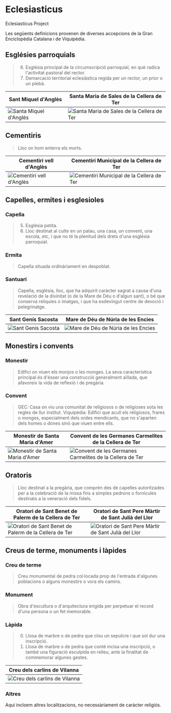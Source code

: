 # Eclesiasticus
Eclesiasticus Project

Les següents definicions provenen de diverses accepcions de la Gran Enciclopèdia Catalana i de Viquipèdia.

## Esglésies parroquials
> 6) Església principal de la circumscripció parroquial, en què radica l'activitat pastoral del rector.
> 7) Demarcació territorial eclesiàstica regida per un rector, un prior o un plebà.

| Sant Miquel d'Anglès | Santa Maria de Sales de la Cellera de Ter |
| --- | --- |
| ![Santa Miquel d'Anglès](https://upload.wikimedia.org/wikipedia/commons/thumb/1/11/Sant_Miquel_d%27Angl%C3%A8s_%28fa%C3%A7ana_principal%29.jpg/320px-Sant_Miquel_d%27Angl%C3%A8s_%28fa%C3%A7ana_principal%29.jpg) | ![Santa Maria de Sales de la Cellera de Ter](https://upload.wikimedia.org/wikipedia/commons/thumb/2/29/Santa_Maria_de_Sales_de_la_Cellera_de_Ter_%28fa%C3%A7ana_sud%29.jpg/320px-Santa_Maria_de_Sales_de_la_Cellera_de_Ter_%28fa%C3%A7ana_sud%29.jpg) |

## Cementiris
> Lloc on hom enterra els morts.

| Cementiri vell d'Anglès | Cementiri Municipal de la Cellera de Ter |
| --- | --- |
| ![Cementiri vell d'Anglès](https://upload.wikimedia.org/wikipedia/commons/thumb/b/b2/Cementiri_vell_d%27Angl%C3%A8s_%28entrada%29.jpg/640px-Cementiri_vell_d%27Angl%C3%A8s_%28entrada%29.jpg) | ![Cementiri Municipal de la Cellera de Ter](https://upload.wikimedia.org/wikipedia/commons/thumb/1/1c/Cementiri_Municipal_de_la_Cellera_de_Ter_%28entrada%29.jpg/320px-Cementiri_Municipal_de_la_Cellera_de_Ter_%28entrada%29.jpg) |

## Capelles, ermites i esglesioles
### Capella
> 5) Església petita.
> 12) Lloc destinat al culte en un palau, una casa, un convent, una escola, etc, i que no té la plenitud dels drets d'una església parroquial.

### Ermita
> Capella situada ordinàriament en despoblat.

### Santuari
> Capella, església, lloc, que ha adquirit caràcter sagrat a causa d'una revelació de la divinitat (o de la Mare de Déu o d'algun sant), o bé que conserva relíquies o imatges, i que ha esdevingut centre de devoció i pelegrinatge.

| Sant Genís Sacosta | Mare de Déu de Núria de les Encies |
| --- | --- |
| ![Sant Genís Sacosta](https://upload.wikimedia.org/wikipedia/commons/thumb/c/ce/Sant_Gen%C3%ADs_Sacosta_%28fa%C3%A7ana_principal%29.jpg/320px-Sant_Gen%C3%ADs_Sacosta_%28fa%C3%A7ana_principal%29.jpg) | ![Mare de Déu de Núria de les Encies](https://upload.wikimedia.org/wikipedia/commons/thumb/4/41/Mare_de_D%C3%A9u_de_N%C3%BAria_de_les_Encies_%28fa%C3%A7ana_de_ponent%29.jpg/640px-Mare_de_D%C3%A9u_de_N%C3%BAria_de_les_Encies_%28fa%C3%A7ana_de_ponent%29.jpg) |

## Monestirs i convents
### Monestir
> Edifici on viuen els monjos o les monges. La seva característica principal és d'ésser una construcció generalment aïllada, que afavoreix la vida de reflexió i de pregària. 

### Convent
> GEC: Casa on viu una comunitat de religiosos o de religioses sota les regles de llur institut.
> Viquipèdia: Edifici que acull els religiosos, frares o monges, especialment dels ordes mendicants, que no s'aparten dels homes o dones sinó que viuen entre ells.

| Monestir de Santa Maria d'Amer | Convent de les Germanes Carmelites de la Cellera de Ter |
| --- | --- |
| ![Monestir de Santa Maria d'Amer](https://upload.wikimedia.org/wikipedia/commons/thumb/1/1c/Santa_Maria_d%27Amer_%28vista_posterior%29.jpg/640px-Santa_Maria_d%27Amer_%28vista_posterior%29.jpg) | ![Convent de les Germanes Carmelites de la Cellera de Ter](https://upload.wikimedia.org/wikipedia/commons/thumb/c/c0/Convent_de_les_Germanes_Carmelites_de_la_Cellera_de_Ter_%28fa%C3%A7ana_principal%29.jpg/320px-Convent_de_les_Germanes_Carmelites_de_la_Cellera_de_Ter_%28fa%C3%A7ana_principal%29.jpg) |

## Oratoris
> Lloc destinat a la pregària, que comprèn des de capelles autoritzades per a la celebració de la missa fins a simples pedrons o fornícules destinats a la veneració dels fidels.

| Oratori de Sant Benet de Palerm de la Cellera de Ter | Oratori de Sant Pere Màrtir de Sant Julià del Llor |
| --- | --- |
| ![Oratori de Sant Benet de Palerm de la Cellera de Ter](https://upload.wikimedia.org/wikipedia/commons/thumb/3/39/Oratori_de_Sant_Benet_de_Palerm_de_la_Cellera_de_Ter_%28vista_frontal%29.jpg/320px-Oratori_de_Sant_Benet_de_Palerm_de_la_Cellera_de_Ter_%28vista_frontal%29.jpg) | ![Oratori de Sant Pere Màrtir de Sant Julià del Llor](https://upload.wikimedia.org/wikipedia/commons/thumb/d/df/Sant_Pere_M%C3%A0rtir_de_Sant_Juli%C3%A0_del_Llor_%28fa%C3%A7ana_principal%29.jpg/320px-Sant_Pere_M%C3%A0rtir_de_Sant_Juli%C3%A0_del_Llor_%28fa%C3%A7ana_principal%29.jpg) |

## Creus de terme, monuments i làpides
### Creu de terme
> Creu monumental de pedra col·locada prop de l'entrada d'algunes poblacions o alguns monestirs o vora els camins.

### Monument
> Obra d'escultura o d'arquitectura erigida per perpetuar el record d'una persona o un fet memorable.

### Làpida
> 0) Llosa de marbre o de pedra que clou un sepulcre i que sol dur una inscripció.
> 1) Llosa de marbre o de pedra que conté incisa una inscripció, o també una figuració esculpida en relleu, amb la finalitat de commemorar algunes gestes.

| Creu dels carlins de Vilanna |
| --- |
| ![Creu dels carlins de Vilanna](https://upload.wikimedia.org/wikipedia/commons/thumb/3/32/Creu_dels_carlins_de_Vilanna_%28vista_de_migjorn%29.jpg/320px-Creu_dels_carlins_de_Vilanna_%28vista_de_migjorn%29.jpg) |

### Altres
Aquí incloem altres localitzacions, no necessàriament de caràcter religiós.